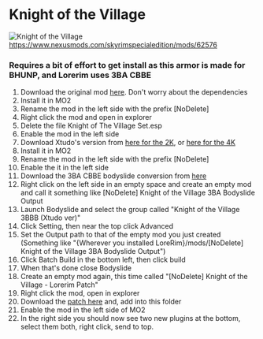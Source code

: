 # Knight of the Village
![Knight of the Village](https://staticdelivery.nexusmods.com/mods/1704/images/62576/62576-1643637759-539678876.jpeg)
https://www.nexusmods.com/skyrimspecialedition/mods/62576

### Requires a bit of effort to get install as this armor is made for BHUNP, and Lorerim uses 3BA CBBE

1. Download the original mod [here](https://www.nexusmods.com/Core/Libs/Common/Widgets/DownloadPopUp?id=260400&game_id=1704&nmm=1). Don't worry about the dependencies
2. Install it in MO2
3. Rename the mod in the left side with the prefix \[NoDelete\]
4. Right click the mod and open in explorer
5. Delete the file Knight of The Village Set.esp
6. Enable the mod in the left side
7. Download Xtudo's version from [here for the 2K](https://www.nexusmods.com/Core/Libs/Common/Widgets/DownloadPopUp?id=260714&game_id=1704&nmm=1), or [here for the 4K](https://www.nexusmods.com/Core/Libs/Common/Widgets/DownloadPopUp?id=260716&game_id=1704&nmm=1)
8. Install it in MO2
9. Rename the mod in the left side with the prefix \[NoDelete\]
10. Enable the it in the left side
11. Download the 3BA CBBE bodyslide conversion from [here](https://www.nexusmods.com/Core/Libs/Common/Widgets/DownloadPopUp?id=281042&game_id=1704&nmm=1)
12. Right click on the left side in an empty space and create an empty mod and call it something like [NoDelete] Knight of the Village 3BA Bodyslide Output
13. Launch Bodyslide and select the group called "Knight of the Village 3BBB (Xtudo ver)"
14. Click Setting, then near the top click Advanced
15. Set the Output path to that of the empty mod you just created (Something like "{Wherever you installed LoreRim}/mods/[NoDelete] Knight of the Village 3BA Bodyslide Output")
16. Click Batch Build in the bottom left, then click build
17. When that's done close Bodyslide
18. Create an empty mod again, this time called "[NoDelete] Knight of the Village - Lorerim Patch"
19. Right click the mod, open in explorer
20. Download the [patch here](https://github.com/Grrenix/Lorerim-Armor-Patches/raw/refs/heads/main/Knight%20of%20the%20Village/Knight%20of%20the%20Village%20-%20Lorerim%20Patch.esp) and, add into this folder
21. Enable the mod in the left side of MO2
22. In the right side you should now see two new plugins at the bottom, select them both, right click, send to top.
